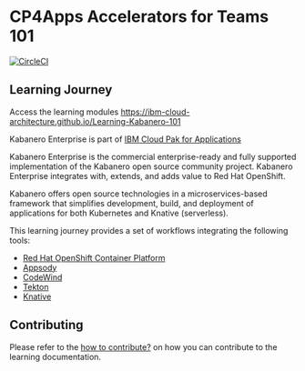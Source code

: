 # CP4Apps Accelerators for Teams 101

[![CircleCI](https://circleci.com/gh/ibm-cloud-architecture/Learning-Kabanero-101.svg?style=svg)](https://circleci.com/gh/ibm-cloud-architecture/Learning-Kabanero-101)


## Learning Journey
Access the learning modules https://ibm-cloud-architecture.github.io/Learning-Kabanero-101

Kabanero Enterprise is part of [IBM Cloud Pak for Applications](https://www.ibm.com/support/knowledgecenter/SSCSJL/about-overview.html)

Kabanero Enterprise is the commercial enterprise-ready and fully supported implementation of the Kabanero open source community project. Kabanero Enterprise integrates with, extends, and adds value to Red Hat OpenShift.

Kabanero offers open source technologies in a microservices-based framework that simplifies development, build, and deployment of applications for both Kubernetes and Knative (serverless).

This learning journey provides a set of workflows integrating the following tools:
- [Red Hat OpenShift Container Platform](https://docs.openshift.com/container-platform/3.11/welcome/index.html)
- [Appsody](https://appsody.dev/)
- [CodeWind](https://codewind.dev)
- [Tekton](https://tekton.dev)
- [Knative](https://knative.dev/)

## Contributing
Please refer to the [how to contribute?](CONTRIBUTING.md) on how you can contribute to the learning documentation.
